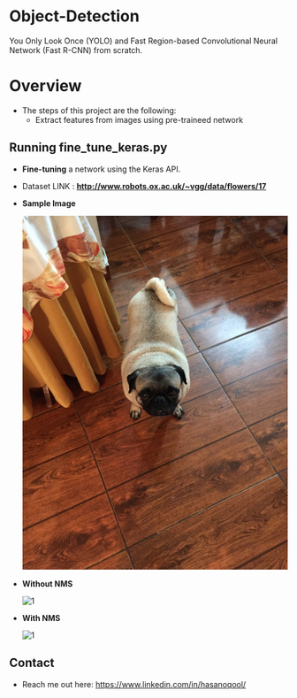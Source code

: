 # Object-Detection
You Only Look Once (YOLO) and Fast Region-based Convolutional Neural Network (Fast R-CNN) from scratch.

# Overview
* The steps of this project are the following:
    * Extract features from images using pre-traineed network


## Running fine_tune_keras.py
* <b>Fine-tuning</b> a network using the Keras API.
* Dataset LINK : <b>http://www.robots.ox.ac.uk/~vgg/data/flowers/17</b>

* <b>Sample Image</b>

    ![1](https://github.com/hasanoqool/Object-Detection/blob/main/data/dog.jpg)

* <b>Without NMS</b>

    ![1](https://github.com/hasanoqool/TransferLearning/blob/main/images/Before_0.jpg)

* <b>With NMS</b>

    ![1](https://github.com/hasanoqool/TransferLearning/blob/main/images/After_0.jpg)

## Contact
* Reach me out here: https://www.linkedin.com/in/hasanoqool/
#
